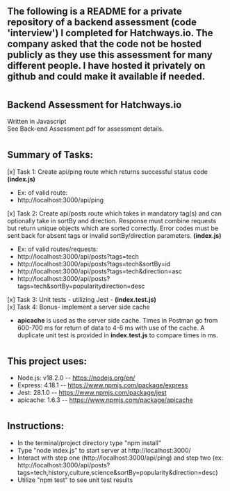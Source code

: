 ## The following is a README for a private repository of a backend assessment (code 'interview') I completed for Hatchways.io. The company asked that the code not be hosted publicly as they use this assessment for many different people. I have hosted it privately on github and could make it available if needed. 

#

## Backend Assessment for Hatchways.io
Written in Javascript     
See Back-end Assessment.pdf for assessment details.
#
## Summary of Tasks:

[x] Task 1: Create api/ping route which returns successful status code **(index.js)**   
*   Ex: of valid route:
*   http://localhost:3000/api/ping

[x] Task 2: Create api/posts route which takes in mandatory tag(s) and can optionally take in sortBy and direction. Response must combine requests but return unique objects which are sorted correctly. Error codes must be sent back for absent tags or invalid sortBy/direction parameters. **(index.js)**  
*  Ex: of valid routes/requests:
*  http://localhost:3000/api/posts?tags=tech
*  http://localhost:3000/api/posts?tags=tech&sortBy=id
*  http://localhost:3000/api/posts?tags=tech&direction=asc
*  http://localhost:3000/api/posts?tags=tech&sortBy=popularitydirection=desc

[x] Task 3:  Unit tests - utilizing Jest - **(index.test.js)**  
[x] Task 4: Bonus- implement a server side cache
*   **apicache** is used as the server side cache. Times in Postman go from 600-700 ms for return of data to 4-6 ms with use of the cache. A duplicate unit test is provided in **index.test.js** to compare times in ms.

#
## This project uses:
* Node.js: v18.2.0               -- https://nodejs.org/en/
* Express: 4.18.1                 -- https://www.npmjs.com/package/express
* Jest: 28.1.0                    -- https://www.npmjs.com/package/jest
* apicache: 1.6.3                -- https://www.npmjs.com/package/apicache

#
## Instructions:
* In the terminal/project directory type "npm install"
* Type "node index.js" to start server at http://localhost:3000/
* Interact with step one (http://localhost:3000/api/ping) and step two (ex: http://localhost:3000/api/posts?tags=tech,history,culture,science&sortBy=popularity&direction=desc)
* Utilize "npm test" to see unit test results
